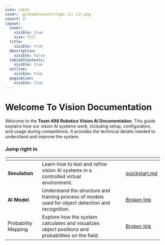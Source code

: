 ```yaml
---
icon: robot
cover: .gitbook/assets/logo (1) (1).png
coverY: 0
layout:
  cover:
    visible: true
    size: full
  title:
    visible: true
  description:
    visible: false
  tableOfContents:
    visible: true
  outline:
    visible: true
  pagination:
    visible: true
---
```


# Welcome To Vision Documentation

Welcome to the **Team 488 Robotics Vision AI Documentation**. This guide explains how our vision AI systems work, including setup, configuration, and usage during competitions. It provides the technical details needed to understand and improve the system.

### Jump right in

<table data-view="cards"><thead><tr><th></th><th></th><th data-hidden data-card-cover data-type="files"></th><th data-hidden></th><th data-hidden data-card-target data-type="content-ref"></th></tr></thead><tbody><tr><td><strong>Simulation</strong></td><td>Learn how to test and refine vision AI systems in a controlled virtual environment.</td><td></td><td></td><td><a href="probability-mapping/quickstart.md">quickstart.md</a></td></tr><tr><td><strong>AI Model</strong></td><td>Understand the structure and training process of models used for object detection and recognition.</td><td></td><td></td><td><a href="broken-reference">Broken link</a></td></tr><tr><td>Probability Mapping</td><td>Explore how the system calculates and visualizes object positions and probabilities on the field.</td><td></td><td></td><td><a href="broken-reference">Broken link</a></td></tr></tbody></table>
